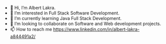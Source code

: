 - 👋 Hi, I’m Albert Lakra.
- 👀 I’m interested in Full Stack Software Development.
- 🌱 I’m currently learning Java Full Stack Development.
- 💞️ I’m looking to collaborate on Software and Web development projects.
- 📫 How to reach me https://www.linkedin.com/in/albert-lakra-a844491a2/

<!---
albert2421998/albert2421998 is a ✨ special ✨ repository because its `README.md` (this file) appears on your GitHub profile.
You can click the Preview link to take a look at your changes.
--->
